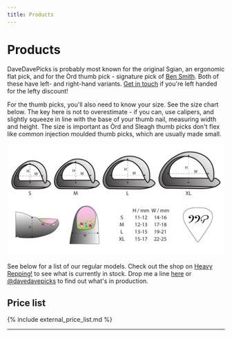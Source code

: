 ```yaml
---
title: Products
---
```

# Products

DaveDavePicks is probably most known for the original Sgian, an ergonomic flat pick, and for the Òrd thumb pick - signature pick of [Ben Smith](https://bensmithguitar.com/). Both of these have left- and right-hand variants. [Get in touch](contact.md) if you're left handed for the lefty discount! 

For the thumb picks, you'll also need to know your size. See the size chart below. The key here is not to overestimate - if you can, use calipers, and slightly squeeze in line with the base of your thumb nail, measuring width and height. The size is important as Òrd and Sleagh thumb picks don't flex like common injection moulded thumb picks, which are usually made small. 

![Thumb pick size guide](/assets/images/thumb_pick_size_guide.png "Thumb pick size guide")

See below for a list of our regular models. Check out the shop on [Heavy Repping!](https://www.heavyrepping.com/davedavepicks) to see what is currently in stock. Drop me a line [here](contact.md) or [@davedavepicks](https://www.instagram.com/davedavepicks/) to find out what's in production.

## Price list

{% include external_price_list.md %}



---